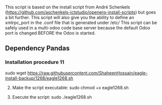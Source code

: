 This script is based on the install script from André Schenkels (https://github.com/aschenkels-ictstudio/openerp-install-scripts)
but goes a bit further. This script will also give you the ability to define an xmlrpc_port in the .conf file that is generated under /etc/
This script can be safely used in a multi-odoo code base server because the default Odoo port is changed BEFORE the Odoo is started.


<h2>Dependency Pandas </h2>

<h3>Installation procedure 11</h3>


sudo wget https://raw.githubusercontent.com/ShaheenHossain/eagle-install-backup/1268/eagle1268.sh

2. Make the script executable:
sudo chmod +x eagle1268.sh

3. Execute the script:
sudo ./eagle1268.sh
```
